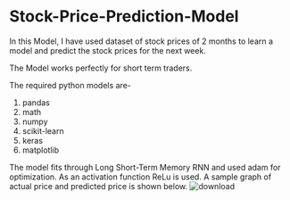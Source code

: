 # Stock-Price-Prediction-Model

In this Model, I have used dataset of stock prices of 2 months to learn a model
and predict the stock prices for the next week.

The Model works perfectly for short term traders.

The required python models are-
1. pandas
2. math
3. numpy
4. scikit-learn
5. keras
6. matplotlib

The model fits through Long Short-Term Memory RNN and used adam for optimization. As an activation function ReLu is used. A sample graph of actual price and predicted price is shown below.
![download](https://user-images.githubusercontent.com/57251093/154073776-51c2bd69-6357-448c-bc18-73a2b968dcef.png)
